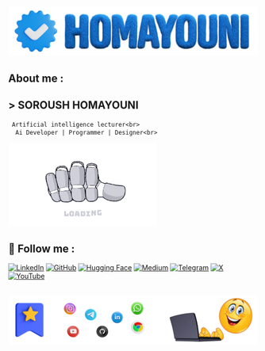 ![Banner](https://raw.githubusercontent.com/Persianhoosh/i-.icons/main/homa.png)
## About me :

## > SOROUSH HOMAYOUNI<br>
     Artificial intelligence lecturer<br>
      Ai Developer | Programmer | Designer<br>

<img src="https://raw.githubusercontent.com/Persianhoosh/i-.icons/main/loading.gif" width="300"/>

## 🔗 Follow me :
[![LinkedIn](https://img.shields.io/badge/LinkedIn-0A66C2?style=for-the-badge&logo=linkedin&logoColor=white)](https://www.linkedin.com/in/aihoma)
[![GitHub](https://img.shields.io/badge/GitHub-181717?style=for-the-badge&logo=github&logoColor=white)](https://github.com/persianhoosh)
[![Hugging Face](https://img.shields.io/badge/HuggingFace-FFD21F?style=for-the-badge&logo=huggingface&logoColor=black)](https://huggingface.co/AiHoma)
[![Medium](https://img.shields.io/badge/Medium-000000?style=for-the-badge&logo=medium&logoColor=white)](https://medium.com/@AiHoma)
[![Telegram](https://img.shields.io/badge/Telegram-26A5E4?style=for-the-badge&logo=telegram&logoColor=white)](https://t.me/Aihoma)
[![X](https://img.shields.io/badge/X.com-000000?style=for-the-badge&logo=x&logoColor=white)](https://x.com/Ai_Homa)
[![YouTube](https://img.shields.io/badge/YouTube-FF0000?style=for-the-badge&logo=youtube&logoColor=white)](https://www.youtube.com/@persianhoosh)
## 
![Banner](https://raw.githubusercontent.com/Persianhoosh/i-.icons/main/banner.png)
